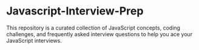 # Javascript-Interview-Prep
This repository is a curated collection of JavaScript concepts, coding challenges, and frequently asked interview questions to help you ace your JavaScript interviews.
